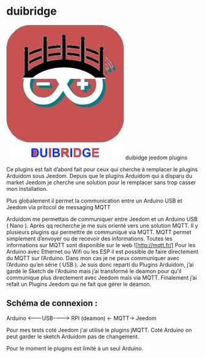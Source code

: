 # duibridge

![configuration-deamon](doc/images/duibridge_icon.png)
duibidge jeedom plugins

Ce plugins est fait d’abord fait pour ceux qui cherche à remplacer le plugins Arduidom sous Jeedom. Depuis que le plugins Arduidom qui a disparu du market Jeedom je cherche une solution pour le remplacer sans trop casser mon installation.

Plus globalement il permet la communication entre un Arduino USB et Jeedom via pritocol de messaging MQTT

Arduidom me permettais de communiquer entre Jeedom et un Arduino USB ( Nano ). Après qq recherche je me suis orienté vers une solution MQTT. Il y plusieurs plugins qui permettre de communiqué via MQTT. MQTT permet simplement d’envoyer ou de recevoir des informations. Toutes les informations sur MQTT sont disponible sur le web ![http://mqtt.fr/]
Pour les Arduino avec Ethernet ou Wifi ou les ESP il est possible de faire directement du MQTT sur l’Arduino. Dans mon cas je ne peux communiquer avec l’Arduino qu’en série ( USB ). Je suis donc reparti du Plugins Arduidom, j’ai gardé le Sketch de l'Arduino mais j’ai transformé le deamon pour qu’il communique plus directement avec Jeedom mais via MQTT. Finalement j’ai refait un Plugins Jeedom qui ne fait que gérer le deamon.

Schéma de connexion :
---------------------

Arduino <---USB----> RPI (deamon) <- MQTT-> Jeedom 

Pour mes tests coté Jeedom j'ai utilisé le plugins jMQTT. Coté Arduino on peut garder le sketch Arduidom pas de changement.

Pour le moment le plugins est limité à un seul Arduino. 


